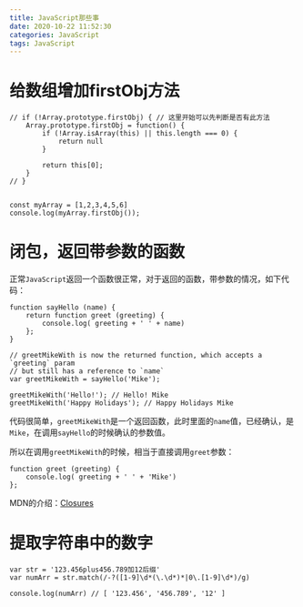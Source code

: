 ```yaml
---
title: JavaScript那些事
date: 2020-10-22 11:52:30
categories: JavaScript
tags: JavaScript
---
```



# 给数组增加firstObj方法

```
// if (!Array.prototype.firstObj) {	// 这里开始可以先判断是否有此方法
    Array.prototype.firstObj = function() {
        if (!Array.isArray(this) || this.length === 0) {
            return null
        }

        return this[0];
    }
// }


const myArray = [1,2,3,4,5,6]
console.log(myArray.firstObj());

```

# 闭包，返回带参数的函数

正常`JavaScript`返回一个函数很正常，对于返回的函数，带参数的情况，如下代码：

```
function sayHello (name) {
    return function greet (greeting) {
        console.log( greeting + ' ' + name)
    };
}

// greetMikeWith is now the returned function, which accepts a `greeting` param
// but still has a reference to `name`
var greetMikeWith = sayHello('Mike');

greetMikeWith('Hello!'); // Hello! Mike
greetMikeWith('Happy Holidays'); // Happy Holidays Mike

```

代码很简单，`greetMikeWith`是一个返回函数，此时里面的`name`值，已经确认，是`Mike`，在调用`sayHello`的时候确认的参数值。

所以在调用`greetMikeWith`的时候，相当于直接调用`greet`参数：

```
function greet (greeting) {
    console.log( greeting + ' ' + 'Mike')
};
```

MDN的介绍：[Closures](https://developer.mozilla.org/zh-CN/docs/Web/JavaScript/Closures)

# 提取字符串中的数字

```
var str = '123.456plus456.789加12后缀'
var numArr = str.match(/-?([1-9]\d*(\.\d*)*|0\.[1-9]\d*)/g)

console.log(numArr)	// [ '123.456', '456.789', '12' ]
```